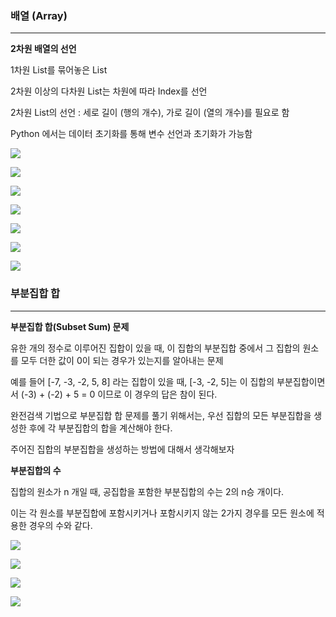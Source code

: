 ### **배열 (Array)**
---

**2차원 배열의 선언**

1차원 List를 묶어놓은 List

2차원 이상의 다차원 List는 차원에 따라 Index를 선언

2차원 List의 선언 : 세로 길이 (행의 개수), 가로 길이 (열의 개수)를 필요로 함

Python 에서는 데이터 초기화를 통해 변수 선언과 초기화가 가능함

![](https://velog.velcdn.com/images/lurelight/post/4736c117-af63-4eb1-abe0-722f2c48b456/image.png)

![](https://velog.velcdn.com/images/lurelight/post/4bc5a51d-8502-4cbf-818a-ea07c159276d/image.png)

![](https://velog.velcdn.com/images/lurelight/post/df8327a7-5341-47d7-a3d3-a95c417be5a5/image.png)

![](https://velog.velcdn.com/images/lurelight/post/c6ef0adc-b5e1-4327-b4bb-a64c75847d6a/image.png)

![](https://velog.velcdn.com/images/lurelight/post/6a0e0d7b-7930-47d0-99b9-51887beb570a/image.png)

![](https://velog.velcdn.com/images/lurelight/post/c7e335ec-62ce-42da-bb83-0434a0f41543/image.png)

![](https://velog.velcdn.com/images/lurelight/post/40e848d8-1de8-4363-a118-b317e3207b27/image.png)

### **부분집합 합**
---

**부분집합 합(Subset Sum) 문제**

유한 개의 정수로 이루어진 집합이 있을 때, 이 집합의 부분집합 중에서 그 집합의 원소를 모두 더한 값이 0이 되는 경우가 있는지를 알아내는 문제

예를 들어 [-7, -3, -2, 5, 8] 라는 집합이 있을 때, [-3, -2, 5]는 이 집합의 부분집합이면서 (-3) + (-2) + 5 = 0 이므로 이 경우의 답은 참이 된다.

완전검색 기법으로 부분집합 합 문제를 풀기 위해서는, 우선 집합의 모든 부분집합을 생성한 후에 각 부분집합의 합을 계산해야 한다.

주어진 집합의 부분집합을 생성하는 방법에 대해서 생각해보자

**부분집합의 수**

집합의 원소가 n 개일 때, 공집합을 포함한 부분집합의 수는 2의 n승 개이다.

이는 각 원소를 부분집합에 포함시키거나 포함시키지 않는 2가지 경우를 모든 원소에 적용한 경우의 수와 같다.

![](https://velog.velcdn.com/images/lurelight/post/12cdbc7a-843e-4c4a-9e9a-69dab510460b/image.png)

![](https://velog.velcdn.com/images/lurelight/post/cf483f53-ea52-4d6d-8398-c1685fa3e6cd/image.png)

![](https://velog.velcdn.com/images/lurelight/post/5f3f117e-3d5d-4aaf-a788-fa909d60bc11/image.png)

![](https://velog.velcdn.com/images/lurelight/post/cf087d77-fa1b-48e4-a26f-7709f52d359c/image.png)

